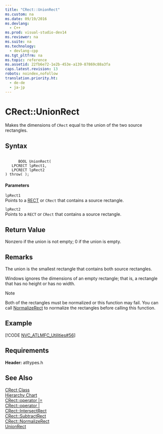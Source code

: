 ```yaml
---
title: "CRect::UnionRect"
ms.custom: na
ms.date: 09/19/2016
ms.devlang: 
  - C++
ms.prod: visual-studio-dev14
ms.reviewer: na
ms.suite: na
ms.technology: 
  - devlang-cpp
ms.tgt_pltfrm: na
ms.topic: reference
ms.assetid: 22fb6e72-1e2b-453e-a139-87869c88a3fa
caps.latest.revision: 13
robots: noindex,nofollow
translation.priority.ht: 
  - de-de
  - ja-jp
---
```

# CRect::UnionRect
Makes the dimensions of `CRect` equal to the union of the two source rectangles.  
  
## Syntax  
  
```  
  
      BOOL UnionRect(   
   LPCRECT lpRect1,   
   LPCRECT lpRect2    
) throw( );  
```  
  
#### Parameters  
 `lpRect1`  
 Points to a [RECT](../vs140/RECT-Structure.md) or `CRect` that contains a source rectangle.  
  
 `lpRect2`  
 Points to a `RECT` or `CRect` that contains a source rectangle.  
  
## Return Value  
 Nonzero if the union is not empty; 0 if the union is empty.  
  
## Remarks  
 The union is the smallest rectangle that contains both source rectangles.  
  
 Windows ignores the dimensions of an empty rectangle; that is, a rectangle that has no height or has no width.  
  
> [!NOTE]
>  Both of the rectangles must be normalized or this function may fail. You can call [NormalizeRect](../vs140/CRect--NormalizeRect.md) to normalize the rectangles before calling this function.  
  
## Example  
 [!CODE [NVC_ATLMFC_Utilities#56](../CodeSnippet/VS_Snippets_Cpp/NVC_ATLMFC_Utilities#56)]  
  
## Requirements  
 **Header:** atltypes.h  
  
## See Also  
 [CRect Class](../vs140/CRect-Class.md)   
 [Hierarchy Chart](../vs140/Hierarchy-Chart.md)   
 [CRect::operator &#124;=](../vs140/CRect--operator--=.md)   
 [CRect::operator &#124;](../vs140/CRect--operator--.md)   
 [CRect::IntersectRect](../vs140/CRect--IntersectRect.md)   
 [CRect::SubtractRect](../vs140/CRect--SubtractRect.md)   
 [CRect::NormalizeRect](../vs140/CRect--NormalizeRect.md)   
 [UnionRect](http://msdn.microsoft.com/library/windows/desktop/dd145163)